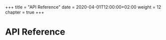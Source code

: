 +++
title = "API Reference"
date = 2020-04-01T12:00:00+02:00
weight = 12
chapter = true
+++

# API Reference
